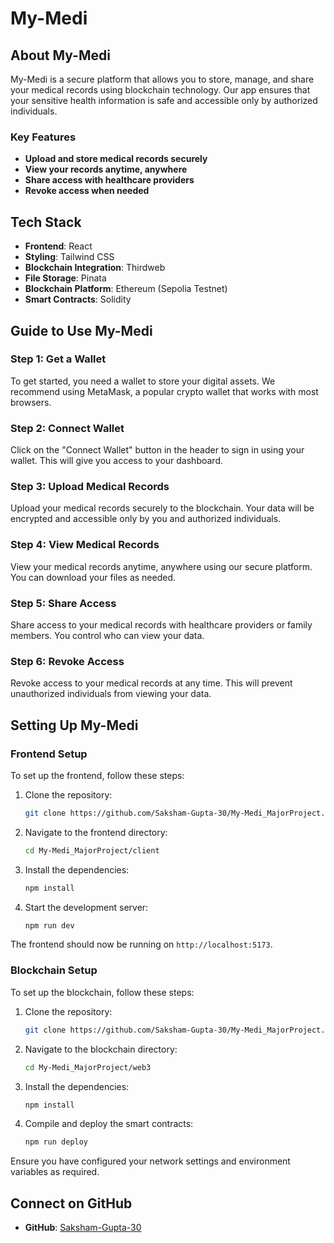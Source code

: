 # My-Medi

## About My-Medi

My-Medi is a secure platform that allows you to store, manage, and share your medical records using blockchain technology. Our app ensures that your sensitive health information is safe and accessible only by authorized individuals.

### Key Features
- **Upload and store medical records securely**
- **View your records anytime, anywhere**
- **Share access with healthcare providers**
- **Revoke access when needed**

## Tech Stack
- **Frontend**: React
- **Styling**: Tailwind CSS
- **Blockchain Integration**: Thirdweb
- **File Storage**: Pinata
- **Blockchain Platform**: Ethereum (Sepolia Testnet)
- **Smart Contracts**: Solidity

## Guide to Use My-Medi

### Step 1: Get a Wallet
To get started, you need a wallet to store your digital assets. We recommend using MetaMask, a popular crypto wallet that works with most browsers.

### Step 2: Connect Wallet
Click on the "Connect Wallet" button in the header to sign in using your wallet. This will give you access to your dashboard.

### Step 3: Upload Medical Records
Upload your medical records securely to the blockchain. Your data will be encrypted and accessible only by you and authorized individuals.

### Step 4: View Medical Records
View your medical records anytime, anywhere using our secure platform. You can download your files as needed.

### Step 5: Share Access
Share access to your medical records with healthcare providers or family members. You control who can view your data.

### Step 6: Revoke Access
Revoke access to your medical records at any time. This will prevent unauthorized individuals from viewing your data.

## Setting Up My-Medi

### Frontend Setup
To set up the frontend, follow these steps:

1. Clone the repository:
    ```sh
    git clone https://github.com/Saksham-Gupta-30/My-Medi_MajorProject.git
    ```

2. Navigate to the frontend directory:
    ```sh
    cd My-Medi_MajorProject/client
    ```

3. Install the dependencies:
    ```sh
    npm install
    ```

4. Start the development server:
    ```sh
    npm run dev
    ```

The frontend should now be running on `http://localhost:5173`.

### Blockchain Setup
To set up the blockchain, follow these steps:

1. Clone the repository:
    ```sh
    git clone https://github.com/Saksham-Gupta-30/My-Medi_MajorProject.git
    ```

2. Navigate to the blockchain directory:
    ```sh
    cd My-Medi_MajorProject/web3
    ```

3. Install the dependencies:
    ```sh
    npm install
    ```

4. Compile and deploy the smart contracts:
    ```sh
    npm run deploy
    ```

Ensure you have configured your network settings and environment variables as required.

## Connect on GitHub
- **GitHub**: [Saksham-Gupta-30](https://github.com/Saksham-Gupta-30)
